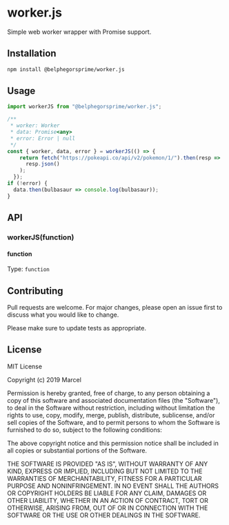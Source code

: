 # worker.js
Simple web worker wrapper with Promise support.

## Installation
```bash
npm install @belphegorsprime/worker.js
```

## Usage
```javascript
import workerJS from "@belphegorsprime/worker.js";

/**
 * worker: Worker
 * data: Promise<any> 
 * error: Error | null
 */
const { worker, data, error } = workerJS(() => {
    return fetch("https://pokeapi.co/api/v2/pokemon/1/").then(resp =>
      resp.json()
    );
  });
if (!error) {
  data.then(bulbasaur => console.log(bulbasaur));
}
```

## API

### workerJS(function)

#### function

Type: `function`


## Contributing
Pull requests are welcome. For major changes, please open an issue first to discuss what you would like to change.

Please make sure to update tests as appropriate.

## License
MIT License

Copyright (c) 2019 Marcel

Permission is hereby granted, free of charge, to any person obtaining a copy
of this software and associated documentation files (the "Software"), to deal
in the Software without restriction, including without limitation the rights
to use, copy, modify, merge, publish, distribute, sublicense, and/or sell
copies of the Software, and to permit persons to whom the Software is
furnished to do so, subject to the following conditions:

The above copyright notice and this permission notice shall be included in all
copies or substantial portions of the Software.

THE SOFTWARE IS PROVIDED "AS IS", WITHOUT WARRANTY OF ANY KIND, EXPRESS OR
IMPLIED, INCLUDING BUT NOT LIMITED TO THE WARRANTIES OF MERCHANTABILITY,
FITNESS FOR A PARTICULAR PURPOSE AND NONINFRINGEMENT. IN NO EVENT SHALL THE
AUTHORS OR COPYRIGHT HOLDERS BE LIABLE FOR ANY CLAIM, DAMAGES OR OTHER
LIABILITY, WHETHER IN AN ACTION OF CONTRACT, TORT OR OTHERWISE, ARISING FROM,
OUT OF OR IN CONNECTION WITH THE SOFTWARE OR THE USE OR OTHER DEALINGS IN THE
SOFTWARE.
